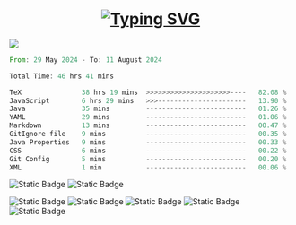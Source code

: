 <h1 align="center"><a href="https://git.io/typing-svg"><img src="https://readme-typing-svg.herokuapp.com?font=Fira+Code&weight=700&size=28&pause=1000&center=true&repeat=false&width=435&lines=Hi+there%2C+I'm+Alex" alt="Typing SVG" /></a></h1>


![](https://github-profile-summary-cards.vercel.app/api/cards/profile-details?username=Alex-de-bug&theme=solarized_dark)

<!--START_SECTION:waka-->

```rust
From: 29 May 2024 - To: 11 August 2024

Total Time: 46 hrs 41 mins

TeX               38 hrs 19 mins  >>>>>>>>>>>>>>>>>>>>>----   82.08 %
JavaScript        6 hrs 29 mins   >>>----------------------   13.90 %
Java              35 mins         -------------------------   01.26 %
YAML              29 mins         -------------------------   01.06 %
Markdown          13 mins         -------------------------   00.47 %
GitIgnore file    9 mins          -------------------------   00.35 %
Java Properties   9 mins          -------------------------   00.33 %
CSS               6 mins          -------------------------   00.22 %
Git Config        5 mins          -------------------------   00.20 %
XML               1 min           -------------------------   00.06 %
```

<!--END_SECTION:waka-->

![Static Badge](https://img.shields.io/badge/laptop-Macbook_Air_2022-brightgreen?logo=apple)
![Static Badge](https://img.shields.io/badge/mac_OS-M2_8GiB_256GiB-blue?logo=macos)

![Static Badge](https://img.shields.io/badge/PC-xfce-blue?logo=xfce)
![Static Badge](https://img.shields.io/badge/Zen_4_r5-7500F-red?logo=AMD)
![Static Badge](https://img.shields.io/badge/5600MHz-8+8_GiB-red?logo=v)
![Static Badge](https://img.shields.io/badge/m2-256+512GiB-black?logo=kingstontechnology)
![Static Badge](https://img.shields.io/badge/gtx_sc2-EVGA_1080_ti-7239B3?logo=e)



